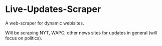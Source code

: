 # Live-Updates-Scraper

A web-scraper for dynamic webisites.

Will be scraping NYT, WAPO, other news sites for updates in general (will focus on politics).
